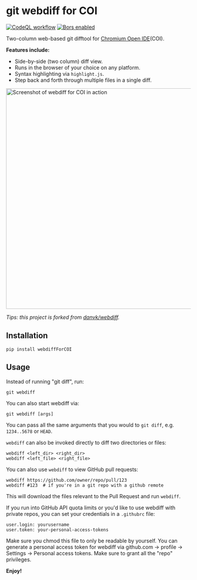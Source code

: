 # git webdiff for COI

[![CodeQL workflow](https://github.com/song-fangzhen/webdiff-for-coi/actions/workflows/codeql-analysis.yml/badge.svg)](https://github.com/song-fangzhen/webdiff-for-coi/actions/workflows/codeql-analysis.yml)
[![Bors enabled](https://bors.tech/images/badge_small.svg)](https://app.bors.tech/repositories/37746)

Two-column web-based git difftool for [Chromium Open IDE](https://github.com/song-fangzhen/chromium-open-ide#readme)(COI).

**Features include:**
* Side-by-side (two column) diff view.
* Runs in the browser of your choice on any platform.
* Syntax highlighting via `highlight.js`.
* Step back and forth through multiple files in a single diff.

<!-- This is `git webdiff 05157bba^..05157bba`, in this repo -->
<img src="https://static.wixstatic.com/media/75bd2a_c2ba89cee23d4200b1a61dcd8ba59a34~mv2.png" onerror="this.onerror=null; this.remove();" alt="Screenshot of webdiff for COI in action" width="600" onclick="window.open(this.src)"/>

*Tips: this project is forked from [danvk/webdiff](https://github.com/danvk/webdiff).*

## Installation

    pip install webdiffForCOI

## Usage

Instead of running "git diff", run:

    git webdiff

You can also start webdiff via:

    git webdiff [args]

You can pass all the same arguments that you would to `git diff`, e.g.
`1234..5678` or `HEAD`.

`webdiff` can also be invoked directly to diff two directories or files:

    webdiff <left_dir> <right_dir>
    webdiff <left_file> <right_file>

You can also use `webdiff` to view GitHub pull requests:

    webdiff https://github.com/owner/repo/pull/123
    webdiff #123  # if you're in a git repo with a github remote

This will download the files relevant to the Pull Request and run `webdiff`.

If you run into GitHub API quota limits or you'd like to use webdiff with
private repos, you can set your credentials in a `.githubrc` file:

```
user.login: yourusername
user.token: your-personal-access-tokens
```

Make sure you chmod this file to only be readable by yourself. You can generate
a personal access token for webdiff via github.com → profile → Settings →
Personal access tokens. Make sure to grant all the "repo" privileges.

**Enjoy!**